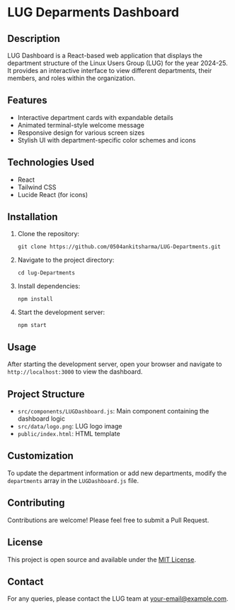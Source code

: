 # LUG Deparments Dashboard

## Description

LUG Dashboard is a React-based web application that displays the department structure of the Linux Users Group (LUG) for the year 2024-25. It provides an interactive interface to view different departments, their members, and roles within the organization.

## Features

- Interactive department cards with expandable details
- Animated terminal-style welcome message
- Responsive design for various screen sizes
- Stylish UI with department-specific color schemes and icons

## Technologies Used

- React
- Tailwind CSS
- Lucide React (for icons)

## Installation

1. Clone the repository:
   ```
   git clone https://github.com/0504ankitsharma/LUG-Departments.git
   ```

2. Navigate to the project directory:
   ```
   cd lug-Departments
   ```

3. Install dependencies:
   ```
   npm install
   ```

4. Start the development server:
   ```
   npm start
   ```

## Usage

After starting the development server, open your browser and navigate to `http://localhost:3000` to view the dashboard.

## Project Structure

- `src/components/LUGDashboard.js`: Main component containing the dashboard logic
- `src/data/logo.png`: LUG logo image
- `public/index.html`: HTML template

## Customization

To update the department information or add new departments, modify the `departments` array in the `LUGDashboard.js` file.

## Contributing

Contributions are welcome! Please feel free to submit a Pull Request.

## License

This project is open source and available under the [MIT License](LICENSE).

## Contact

For any queries, please contact the LUG team at [your-email@example.com](mailto:your-0504ankitsharma.com).
